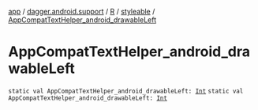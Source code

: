 [app](../../../index.md) / [dagger.android.support](../../index.md) / [R](../index.md) / [styleable](index.md) / [AppCompatTextHelper_android_drawableLeft](./-app-compat-text-helper_android_drawable-left.md)

# AppCompatTextHelper_android_drawableLeft

`static val AppCompatTextHelper_android_drawableLeft: `[`Int`](https://kotlinlang.org/api/latest/jvm/stdlib/kotlin/-int/index.html)
`static val AppCompatTextHelper_android_drawableLeft: `[`Int`](https://kotlinlang.org/api/latest/jvm/stdlib/kotlin/-int/index.html)